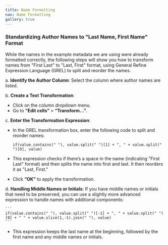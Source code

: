 ```yaml
---
title: Name Formatting
nav: Name Formatting
gallery: true
---
```


### Standardizing Author Names to "Last Name, First Name" Format

While the names in the example metadata we are using were already formatted correctly, the following steps will show you how to transform names from "First Last" to "Last, First" format, using General Refine Expression Language (GREL) to split and reorder the names.

a. **Identify the Author Column**: Select the column where author names are listed.

b. **Create a Text Transformation**:
   - Click on the column dropdown menu.
   - Go to **“Edit cells”** > **“Transform…”**.

c. **Enter the Transformation Expression**:

   - In the GREL transformation box, enter the following code to split and reorder names:

     ```
     if(value.contains(" "), value.split(" ")[1] + ", " + value.split(" ")[0], value)
     ```

   - This expression checks if there’s a space in the name (indicating "First Last" format) and then splits the name into first and last. It then reorders it as "Last, First."
   - Click **“OK”** to apply the transformation.


d. **Handling Middle Names or Initials**: If you have middle names or initials that need to be preserved, you can use a slightly more advanced expression to handle names with additional components:

    ```
    if(value.contains(" "), value.split(" ")[-1] + ", " + value.split(" ")[0] + " " + value.slice(1,-1).join(" "), value)
    ```

   - This expression keeps the last name at the beginning, followed by the first name and any middle names or initials.